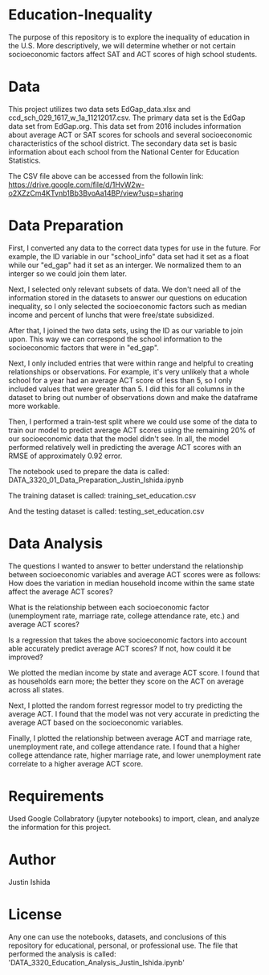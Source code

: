 # Education-Inequality
The purpose of this repository is to explore the inequality of education in the U.S. More descriptively, we will determine whether or not certain socioeconomic factors affect SAT and ACT scores of high school students.

# Data
This project utilizes two data sets EdGap_data.xlsx and ccd_sch_029_1617_w_1a_11212017.csv. The primary data set is the EdGap data set from EdGap.org. This data set from 2016 includes information about average ACT or SAT scores for schools and several socioeconomic characteristics of the school district. The secondary data set is basic information about each school from the National Center for Education Statistics.

The CSV file above can be accessed from the followin link: https://drive.google.com/file/d/1HvW2w-o2XZzCm4KTvnb1Bb3BvoAa14BP/view?usp=sharing

# Data Preparation
First, I converted any data to the correct data types for use in the future. For example, the ID variable in our "school_info" data set had it set as a float while our "ed_gap" had it set as an interger. We normalized them to an interger so we could join them later.

Next, I selected only relevant subsets of data. We don't need all of the information stored in the datasets to answer our questions on education inequality, so I only selected the socioeconomic factors such as median income and percent of lunchs that were free/state subsidized.

After that, I joined the two data sets, using the ID as our variable to join upon. This way we can correspond the school information to the socioeconomic factors that were in "ed_gap".  

Next, I only included entries that were within range and helpful to creating relationships or observations. For example, it's very unlikely that a whole school for a year had an average ACT score of less than 5, so I only included values that were greater than 5. I did this for all columns in the dataset to bring out number of observations down and make the dataframe more workable. 

Then, I performed a train-test split where we could use some of the data to train our model to predict average ACT scores using the remaining 20% of our socioeconomic data that the model didn't see. In all, the model performed relatively well in predicting the average ACT scores with an RMSE of approximately 0.92 error.

The notebook used to prepare the data is called: DATA_3320_01_Data_Preparation_Justin_Ishida.ipynb

The training dataset is called: training_set_education.csv

And the testing dataset is called: testing_set_education.csv

# Data Analysis
The questions I wanted to answer to better understand the relationship between socioeconomic variables and average ACT scores were as follows: How does the variation in median household income within the same state affect the average ACT scores?

What is the relationship between each socioeconomic factor (unemployment rate, marriage rate, college attendance rate, etc.) and average ACT scores?

Is a regression that takes the above socioeconomic factors into account able accurately predict average ACT scores? If not, how could it be improved?

We plotted the median income by state and average ACT score. I found that as households earn more; the better they score on the ACT on average across all states.

Next, I plotted the random forrest regressor model to try predicting the average ACT. I found that the model was not very accurate in predicting the average ACT based on the socioeconomic variables. 

Finally, I plotted the relationship between average ACT and marriage rate, unemployment rate, and college attendance rate. I found that a higher college attendance rate, higher marriage rate, and lower unemployment rate correlate to a higher average ACT score. 

# Requirements
Used Google Collabratory (jupyter notebooks) to import, clean, and analyze the information for this project.

# Author
Justin Ishida

# License
Any one can use the notebooks, datasets, and conclusions of this repository for educational, personal, or professional use. 
The file that performed the analysis is called: 'DATA_3320_Education_Analysis_Justin_Ishida.ipynb'
